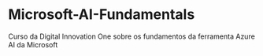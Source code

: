 # Microsoft-AI-Fundamentals
Curso da Digital Innovation One sobre os fundamentos da ferramenta Azure AI da Microsoft
